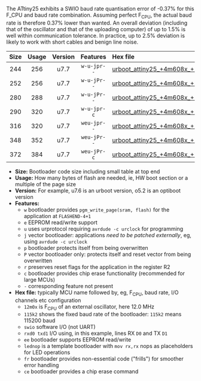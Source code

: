 The ATtiny25 exhibits a SWIO baud rate quantisation error of -0.37% for this F_CPU and baud rate combination. Assuming perfect F<sub>CPU</sub>, the actual baud rate is therefore 0.37% lower than wanted. An overall deviation (including that of the oscillator and that of the uploading computer) of up to 1.5% is well within communication tolerance. In practice, up to 2.5% deviation is likely to work with short cables and benign line noise.

|Size|Usage|Version|Features|Hex file|
|:-:|:-:|:-:|:-:|:--|
|244|256|u7.7|`w-u-jpr--`|[urboot_attiny25_+4m608x_+125k0_swio_rxb0_txb1_lednop.hex](https://raw.githubusercontent.com/stefanrueger/urboot.hex/main/mcus/attiny25/external_oscillator/fcpu_+4m608x/br_+125k0/urboot_attiny25_+4m608x_+125k0_swio_rxb0_txb1_lednop.hex)|
|252|256|u7.7|`w-u-jPr--`|[urboot_attiny25_+4m608x_+125k0_swio_rxb0_txb1.hex](https://raw.githubusercontent.com/stefanrueger/urboot.hex/main/mcus/attiny25/external_oscillator/fcpu_+4m608x/br_+125k0/urboot_attiny25_+4m608x_+125k0_swio_rxb0_txb1.hex)|
|280|288|u7.7|`w-u-jPr--`|[urboot_attiny25_+4m608x_+125k0_swio_rxb0_txb1_lednop_fr.hex](https://raw.githubusercontent.com/stefanrueger/urboot.hex/main/mcus/attiny25/external_oscillator/fcpu_+4m608x/br_+125k0/urboot_attiny25_+4m608x_+125k0_swio_rxb0_txb1_lednop_fr.hex)|
|290|320|u7.7|`w-u-jpr-c`|[urboot_attiny25_+4m608x_+125k0_swio_rxb0_txb1_lednop_fr_ce.hex](https://raw.githubusercontent.com/stefanrueger/urboot.hex/main/mcus/attiny25/external_oscillator/fcpu_+4m608x/br_+125k0/urboot_attiny25_+4m608x_+125k0_swio_rxb0_txb1_lednop_fr_ce.hex)|
|316|320|u7.7|`weu-jpr--`|[urboot_attiny25_+4m608x_+125k0_swio_rxb0_txb1_ee_lednop.hex](https://raw.githubusercontent.com/stefanrueger/urboot.hex/main/mcus/attiny25/external_oscillator/fcpu_+4m608x/br_+125k0/urboot_attiny25_+4m608x_+125k0_swio_rxb0_txb1_ee_lednop.hex)|
|348|352|u7.7|`weu-jPr--`|[urboot_attiny25_+4m608x_+125k0_swio_rxb0_txb1_ee_lednop_fr.hex](https://raw.githubusercontent.com/stefanrueger/urboot.hex/main/mcus/attiny25/external_oscillator/fcpu_+4m608x/br_+125k0/urboot_attiny25_+4m608x_+125k0_swio_rxb0_txb1_ee_lednop_fr.hex)|
|372|384|u7.7|`weu-jPr-c`|[urboot_attiny25_+4m608x_+125k0_swio_rxb0_txb1_ee_lednop_fr_ce.hex](https://raw.githubusercontent.com/stefanrueger/urboot.hex/main/mcus/attiny25/external_oscillator/fcpu_+4m608x/br_+125k0/urboot_attiny25_+4m608x_+125k0_swio_rxb0_txb1_ee_lednop_fr_ce.hex)|

- **Size:** Bootloader code size including small table at top end
- **Usage:** How many bytes of flash are needed, ie, HW boot section or a multiple of the page size
- **Version:** For example, u7.6 is an urboot version, o5.2 is an optiboot version
- **Features:**
  + `w` bootloader provides `pgm_write_page(sram, flash)` for the application at `FLASHEND-4+1`
  + `e` EEPROM read/write support
  + `u` uses urprotocol requiring `avrdude -c urclock` for programming
  + `j` vector bootloader: applications *need to be patched externally*, eg, using `avrdude -c urclock`
  + `p` bootloader protects itself from being overwritten
  + `P` vector bootloader only: protects itself and reset vector from being overwritten
  + `r` preserves reset flags for the application in the register R2
  + `c` bootloader provides chip erase functionality (recommended for large MCUs)
  + `-` corresponding feature not present
- **Hex file:** typically MCU name followed by, eg, F<sub>CPU</sub>, baud rate, I/O channels etc configuration
  + `12m0x` is F<sub>CPU</sub> of an external oscillator, here 12.0 MHz
  + `115k2` shows the fixed baud rate of the bootloader: `115k2` means 115200 baud
  + `swio` software I/O (not UART)
  + `rxd0 txd1` I/O using, in this example, lines RX `D0` and TX `D1`
  + `ee` bootloader supports EEPROM read/write
  + `lednop` is a template bootloader with `mov rx,rx` nops as placeholders for LED operations
  + `fr` bootloader provides non-essential code ("frills") for smoother error handling
  + `ce` bootloader provides a chip erase command
